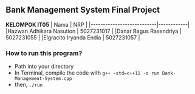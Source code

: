 ## Bank Management System Final Project

**KELOMPOK IT05**
| Nama                      | NRP        |
|---------------------------|------------|
|Hazwan Adhikara Nasution      | 5027231017 |
|Danar Bagus Rasendriya  | 5027231055 |
|Elgracito Iryanda Endia     | 5027231057 |

### How to run this program?
- Path into your directory
- In Terminal, compile the code with `g++ -std=c++11 -o run Bank-Management-System.cpp`
- then, `./run`
